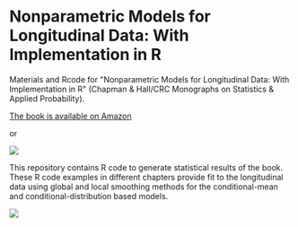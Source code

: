 # Nonparametric Models for Longitudinal Data: With Implementation in R 

Materials and Rcode for "Nonparametric Models for Longitudinal Data: With Implementation in R" (Chapman & Hall/CRC Monographs on Statistics & Applied Probability).

[The book is available on Amazon][1]

or 

<a href="https://www.crcpress.com/Nonparametric-Models-for-Longitudinal-Data-With-Implementation-in-R/Wu-Tian/p/book/9781466516007"><img src="https://www.crcpress.com/images/CRCPress-logo-s.jpg" /></a>

This repository contains R code to generate statistical results of the book.  These R code examples in different chapters provide fit to the longitudinal data using global and local smoothing methods for the conditional-mean and conditional-distribution based models.

<a><img src="https://images-na.ssl-images-amazon.com/images/I/512aNz9x16L._SX342_BO1,204,203,200_.jpg" /></a>


[1]: https://www.amazon.com/dp/1466516003/
